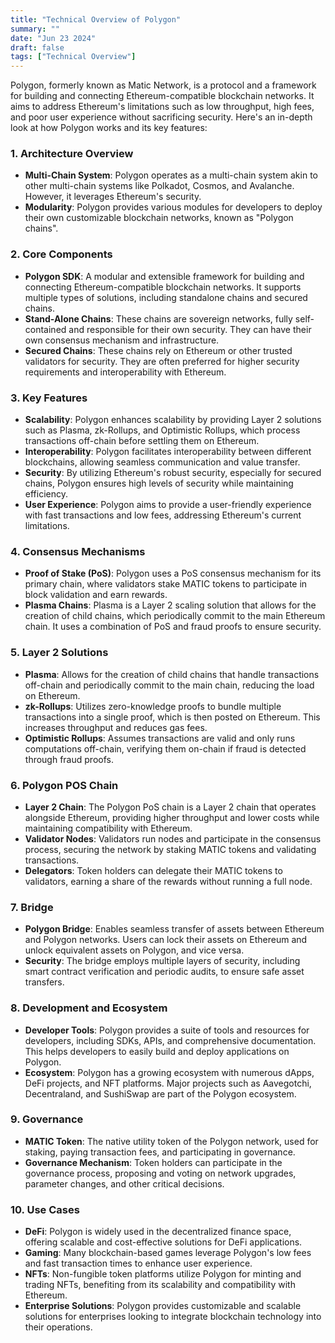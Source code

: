 ```yaml
---
title: "Technical Overview of Polygon"
summary: ""
date: "Jun 23 2024"
draft: false
tags: ["Technical Overview"]
---
```


Polygon, formerly known as Matic Network, is a protocol and a framework for building and connecting Ethereum-compatible blockchain networks. It aims to address Ethereum's limitations such as low throughput, high fees, and poor user experience without sacrificing security. Here's an in-depth look at how Polygon works and its key features:

### 1. **Architecture Overview**

- **Multi-Chain System**: Polygon operates as a multi-chain system akin to other multi-chain systems like Polkadot, Cosmos, and Avalanche. However, it leverages Ethereum's security.
- **Modularity**: Polygon provides various modules for developers to deploy their own customizable blockchain networks, known as "Polygon chains".

### 2. **Core Components**

- **Polygon SDK**: A modular and extensible framework for building and connecting Ethereum-compatible blockchain networks. It supports multiple types of solutions, including standalone chains and secured chains.
- **Stand-Alone Chains**: These chains are sovereign networks, fully self-contained and responsible for their own security. They can have their own consensus mechanism and infrastructure.
- **Secured Chains**: These chains rely on Ethereum or other trusted validators for security. They are often preferred for higher security requirements and interoperability with Ethereum.

### 3. **Key Features**

- **Scalability**: Polygon enhances scalability by providing Layer 2 solutions such as Plasma, zk-Rollups, and Optimistic Rollups, which process transactions off-chain before settling them on Ethereum.
- **Interoperability**: Polygon facilitates interoperability between different blockchains, allowing seamless communication and value transfer.
- **Security**: By utilizing Ethereum's robust security, especially for secured chains, Polygon ensures high levels of security while maintaining efficiency.
- **User Experience**: Polygon aims to provide a user-friendly experience with fast transactions and low fees, addressing Ethereum's current limitations.

### 4. **Consensus Mechanisms**

- **Proof of Stake (PoS)**: Polygon uses a PoS consensus mechanism for its primary chain, where validators stake MATIC tokens to participate in block validation and earn rewards.
- **Plasma Chains**: Plasma is a Layer 2 scaling solution that allows for the creation of child chains, which periodically commit to the main Ethereum chain. It uses a combination of PoS and fraud proofs to ensure security.

### 5. **Layer 2 Solutions**

- **Plasma**: Allows for the creation of child chains that handle transactions off-chain and periodically commit to the main chain, reducing the load on Ethereum.
- **zk-Rollups**: Utilizes zero-knowledge proofs to bundle multiple transactions into a single proof, which is then posted on Ethereum. This increases throughput and reduces gas fees.
- **Optimistic Rollups**: Assumes transactions are valid and only runs computations off-chain, verifying them on-chain if fraud is detected through fraud proofs.

### 6. **Polygon POS Chain**

- **Layer 2 Chain**: The Polygon PoS chain is a Layer 2 chain that operates alongside Ethereum, providing higher throughput and lower costs while maintaining compatibility with Ethereum.
- **Validator Nodes**: Validators run nodes and participate in the consensus process, securing the network by staking MATIC tokens and validating transactions.
- **Delegators**: Token holders can delegate their MATIC tokens to validators, earning a share of the rewards without running a full node.

### 7. **Bridge**

- **Polygon Bridge**: Enables seamless transfer of assets between Ethereum and Polygon networks. Users can lock their assets on Ethereum and unlock equivalent assets on Polygon, and vice versa.
- **Security**: The bridge employs multiple layers of security, including smart contract verification and periodic audits, to ensure safe asset transfers.

### 8. **Development and Ecosystem**

- **Developer Tools**: Polygon provides a suite of tools and resources for developers, including SDKs, APIs, and comprehensive documentation. This helps developers to easily build and deploy applications on Polygon.
- **Ecosystem**: Polygon has a growing ecosystem with numerous dApps, DeFi projects, and NFT platforms. Major projects such as Aavegotchi, Decentraland, and SushiSwap are part of the Polygon ecosystem.

### 9. **Governance**

- **MATIC Token**: The native utility token of the Polygon network, used for staking, paying transaction fees, and participating in governance.
- **Governance Mechanism**: Token holders can participate in the governance process, proposing and voting on network upgrades, parameter changes, and other critical decisions.

### 10. **Use Cases**

- **DeFi**: Polygon is widely used in the decentralized finance space, offering scalable and cost-effective solutions for DeFi applications.
- **Gaming**: Many blockchain-based games leverage Polygon's low fees and fast transaction times to enhance user experience.
- **NFTs**: Non-fungible token platforms utilize Polygon for minting and trading NFTs, benefiting from its scalability and compatibility with Ethereum.
- **Enterprise Solutions**: Polygon provides customizable and scalable solutions for enterprises looking to integrate blockchain technology into their operations.
